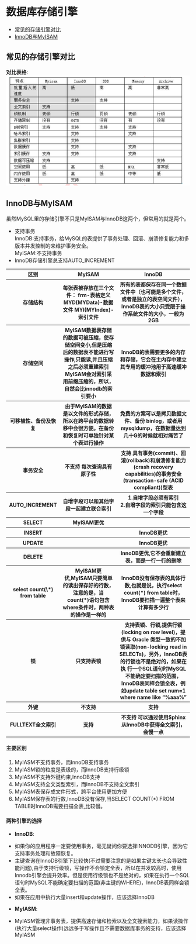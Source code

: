 # 数据库存储引擎  
* [常见的存储引擎对比](#1)  
* [InnoDB与MyISAM](#2)

<h2 id="1">常见的存储引擎对比</h2>  

__对比表格__:
![](picture/数据库存储引擎.png)  

<h2 id="2">InnoDB与MyISAM</h2>  
虽然MySQL里的存储引擎不只是MyISAM与InnoDB这两个，但常用的就是两个。  



- 支持事务  
InnoDB:支持事务，给MySQL的表提供了事务处理、回滚、崩溃修复能力和多版本并发控制的来维护事务安全。  
MyISAM:不支持事务
- InnoDB存储引擎总支持AUTO_INCREMENT
<table style="font-size:14px">
	<tr>
    	<th>区别</th>
    	<th>MyISAM</th>
        <th>InnoDB</th>
    </tr>
	<tr>	
    	<th>存储结构</th>
        <th>每张表被存放在三个文件：  
    	frm-表格定义  
    	MYD(MYData)-数据文件  
    	MYI(MYIndex)-索引文件</th>
        <th>所有的表都保存在同一个数据文件中（也可能是多个文件，或者是独立的表空间文件），InnoDB表的大小只受限于操作系统文件的大小，一般为2GB</th>
    </tr>
    <tr>
    	<th>存储空间</th>
        <th>MyISAM数据表存储的数据可被压缩，使存储空间变小,但是压缩后的数据表不能进行写操作,只能读,并且压缩之后必须重建索引<br>
        MyISAM会对索引采用前缀压缩的，所以，自然会比innodb的索引要小</th>
        <th>InnoDB的表需要更多的内存和存储，它会在主内存中建立其专用的缓冲池用于高速缓冲数据和索引</th>
    </tr>
    <tr>
    	<th>可移植性、备份及恢复</th>
    	<th>由于MyISAM的数据是以文件的形式存储，所以在跨平台的数据转移中会很方便。在备份和恢复时可单独针对某个表进行操作</th>
    	<th>免费的方案可以是拷贝数据文件、备份 binlog，或者用 mysqldump，在数据量达到几十G的时候就相对痛苦了</th>
    </tr>
    <tr>
    	<th>事务安全</th>
        <th>不支持 每次查询具有原子性</th>
        <th>支持 具有事务(commit)、回滚(rollback)和崩溃修复能力(crash recovery capabilities)的事务安全(transaction-safe (ACID compliant))型表</th>
    </tr>
    <tr>
    	<th>AUTO_INCREMENT</th>
        <th>自增字段可以和其他字段一起建立联合索引</th>
        <th>1.自增字段必须有索引<br>2.自增字段的索引只能包含这一个字段</th>
    </tr>
    <tr>
    	<th>SELECT</th>
        <th>MyISAM更优</th>
        <th></th>
    </tr>
    <tr>
    	<th>INSERT</th>
        <th></th>
        <th>InnoDB更优</th>
    </tr>
    <tr>
    	<th>UPDATE</th>
        <th></th>
        <th>InnoDB更优</th>
    </tr>
    <tr>
    	<th>DELETE</th>
        <th></th>
        <th>InnoDB更优,它不会重新建立表，而是一行一行的删除</th>
    </tr>
    <tr>
    	<th>select count(\*) from table</th>
        <th>MyISAM更优,MyISAM只要简单的读出保存好的行数，注意的是，当count(*)语句包含 where条件时，两种表的操作是一样的</th>
        <th>InnoDB没有保存表的具体行数,也就是说，执行select count(*) from table时，InnoDB要扫描一遍整个表来计算有多少行</th>
    </tr>
    <tr>
    	<th>锁</th>
    	<th>只支持表锁</th>
        <th>支持表锁、行锁,提供行锁(locking on row level)，提供与 Oracle 类型一致的不加锁读取(non-locking read in
SELECTs)，另外，InnoDB表的行锁也不是绝对的，如果在执 行一个SQL语句时MySQL不能确定要扫描的范围，InnoDB表同样会锁全表，例如update table set num=1 where name like “%aaa%”</th>
    </tr>
    <tr>
    	<th>外键</th>
    	<th>不支持</th>
    	<th>支持</th>
    </tr>
     <tr>
    	<th>FULLTEXT全文索引</th>
    	<th>支持</th>
    	<th>不支持 可以通过使用Sphinx从InnoDB中获得全文索引，会慢一点</th>
    </tr>
</table>

#### 主要区别  
1. MyIASM不支持事务，而InnoDB支持事务
2. MyIASM锁的粒度是表级的，而InnoDB支持行级锁
3. MyIASM不支持外键约束,InnoDB支持
3. MyIASM支持全文类型索引，而InnoDB不支持全文索引
4. MyIASM表保存成文件形式，跨平台使用更加方便
5. MyIASM保存表的行数,InnoDB没有保存,当SELECT COUNT(*) FROM TABLE时InnoDB需要扫描全表,比较慢。

#### 两种引擎的选择
- __InnoDB__:  
 * 如果你的应用程序一定要使用事务，毫无疑问你要选择INNODB引擎，因为它支持事务处理和故障恢复。
 * 主键查询在InnoDB引擎下比较快(不过需要注意的是如果主键太长也会导致性能问题),由于支持行级锁，写操作不会锁定全表，所以在并发较高时，使用Innodb引擎会提升效率。但是使用行级锁也不是绝对的，如果在执行一个SQL语句时MySQL不能确定要扫描的范围(非主键的WHERE)，InnoDB表同样会锁全表。  
 * 如果在应用中执行大量insert和update操作，应该选择InnoDB 
- __MyIASM__:  
 * MyIASM管理非事务表，提供高速存储和检索以及全文搜索能力，如果读操作(执行大量select操作)远远多于写操作且不需要数据库事务的支持，应该选择MyIASM


